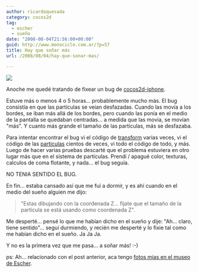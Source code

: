 ```yaml
---
author: ricardoquesada
category: cocos2d
tag:
  - escher
  - sueño
date: "2008-08-04T21:56:00+00:00"
guid: http://www.monociclo.com.ar/?p=57
title: Hay que soñar más
url: /2008/08/04/hay-que-sonar-mas/

---
```

[![](/wp-content/uploads/2008/08/1a1bc-sueno.png?w=300)](/wp-content/uploads/2008/08/1a1bc-sueno.png)

Anoche me quedé tratando de fixear un bug de [cocos2d-iphone](http://code.google.com/p/cocos2d-iphone).  

Estuve más o menos 4 o 5 horas... probablemente mucho más.
El bug consistía en que las partículas se veian desfazadas.
Cuando las movía a los bordes, se iban más allá de los bordes, pero cuando las ponía en el medio de la pantalla se quedaban centradas...
a medida que las movia, se movían "más". Y cuanto más grande el tamaño de las particulas, más se desfazaba.

Para intentar encontrar el bug vi el código de [transform](http://code.google.com/p/cocos2d-iphone/source/browse/trunk/cocos2d/CocosNode.m#185) varias veces,
vi el código de las [particulas](http://code.google.com/p/cocos2d-iphone/source/browse/trunk/cocos2d/Particle.m) cientos de veces,
vi todo el código de todo, y más.  
Luego de hacer varias pruebas descarté que el problema estuviera en otro lugar más que en el sistema de partículas.
Prendí / apagué color, texturas, calculos de coma flotante, y nada... el bug seguía.

NO TENIA SENTIDO EL BUG.

En fin... estaba cansado así que me fuí a dormir, y es ahí cuando en el medio del sueño alguien me dijo:

> "Estas dibujando con la coordenada Z... fijate que el tamaño de la particula se está usando como coordenada Z".

Me desperté... pensé lo que me habían dicho en el sueño y dije: "Ah... claro, tiene sentido"...
seguí durmiendo, y recién me desperté y lo fixie tal como me habían dicho en el sueño. Ja Ja Ja.

Y no es la primera vez que me pasa... a soñar más! :-)

ps: Ah... relacionado con el post anterior, aca tengo [fotos mias en el museo de Escher](https://photos.app.goo.gl/VhMvJDizmhvphgBq7).
